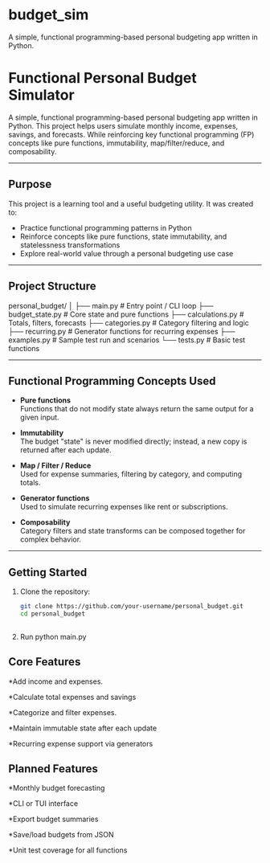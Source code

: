 # budget_sim
A simple, functional programming-based personal budgeting app written in Python.


# Functional Personal Budget Simulator

  A simple, functional programming-based personal budgeting app written in Python.
  This project helps users simulate monthly income, expenses, savings, and forecasts.
  While reinforcing key functional programming (FP) concepts like pure functions,
  immutability, map/filter/reduce, and composability.

---

## Purpose

  This project is a learning tool and a useful budgeting utility. It was created to:
  
  - Practice functional programming patterns in Python
  - Reinforce concepts like pure functions, state immutability, and statelessness
    transformations
  - Explore real-world value through a personal budgeting use case

---

## Project Structure
  personal_budget/
  │
  ├── main.py # Entry point / CLI loop
  ├── budget_state.py # Core state and pure functions
  ├── calculations.py # Totals, filters, forecasts
  ├── categories.py # Category filtering and logic
  ├── recurring.py # Generator functions for recurring expenses
  ├── examples.py # Sample test run and scenarios
  └── tests.py # Basic test functions



---

## Functional Programming Concepts Used
  
  - **Pure functions**  
    Functions that do not modify state always return the same output for a given input.
  
  - **Immutability**  
    The budget "state" is never modified directly; instead, a new copy is returned after
    each update.
  
  - **Map / Filter / Reduce**  
    Used for expense summaries, filtering by category, and computing totals.
  
  - **Generator functions**  
    Used to simulate recurring expenses like rent or subscriptions.
  
  - **Composability**  
    Category filters and state transforms can be composed together for complex behavior.

---

## Getting Started

  1. Clone the repository:
  
     ```bash
     git clone https://github.com/your-username/personal_budget.git
     cd personal_budget
  
  2. Run python main.py


## Core Features

  *Add income and expenses.
  
  *Calculate total expenses and savings
  
  *Categorize and filter expenses.
  
  *Maintain immutable state after each update
  
  *Recurring expense support via generators

## Planned Features

  *Monthly budget forecasting
  
  *CLI or TUI interface
  
  *Export budget summaries
  
  *Save/load budgets from JSON
  
  *Unit test coverage for all functions

